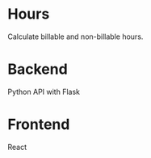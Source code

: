 # Hours
Calculate billable and non-billable hours.

# Backend
Python API with Flask

# Frontend
React
